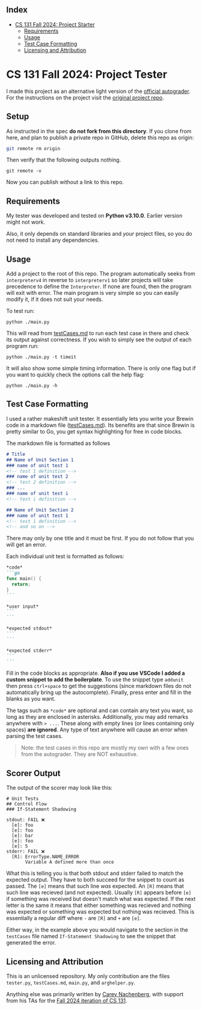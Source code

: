 Index
-
- [CS 131 Fall 2024: Project Starter](#cs-131-fall-2024-project-starter)
  - [Requirements](#requirements)
  - [Usage](#usage)
  - [Test Case Formatting](#test-case-formatting)
  - [Licensing and Attribution](#licensing-and-attribution)

# CS 131 Fall 2024: Project Tester

I made this project as an alternative light version of the [official autograder](https://github.com/UCLA-CS-131/fall-24-project-starter). For the instructions on the project visit the [original project repo](https://github.com/UCLA-CS-131/fall-24-autograder).

## Setup

As instructed in the spec **do not fork from this directory**. If you clone from here, and plan to publish a private repo in GitHub, delete this repo as origin:
```sh
git remote rm origin
```
Then verify that the following outputs nothing.
```
git remote -v
```
Now you can publish without a link to this repo.

## Requirements
My tester was developed and tested on **Python v3.10.0**. Earlier version might not work.

Also, it only depends on standard libraries and _your_ project files, so you do not need to install any dependencies.

## Usage
Add a project to the root of this repo. The program automatically seeks from `interpreterv4` in reverse to `interpreterv1` so later projects will take precedence to define the `Interpreter`. If none are found, then the program will exit with error. The main program is very simple so you can easily modify it, if it does not suit your needs.

To test run:
```
python ./main.py
```

This will read from [testCases.md](./testCases.md) to run each test case in there and check its output against correctness. If you wish to simply see the output of each program run:
```
python ./main.py -t timeit
```
It will also show some simple timing information. There is only one flag but if you want to quickly check the options call the help flag:
```
python ./main.py -h
```

## Test Case Formatting
I used a rather makeshift unit tester. It essentially lets you write your Brewin code in a markdown file ([testCases.md](./testCases.md)). Its benefits are that since Brewin is pretty similar to Go, you get syntax highlighting for free in code blocks.

The markdown file is formatted as follows
```md
# Title
## Name of Unit Section 1
### name of unit test 1
<!-- test 1 definition -->
### name of unit test 2
<!-- test 2 definition -->
### ...
### name of unit test i
<!-- test i definition -->

## Name of Unit Section 2
### name of unit test 1
<!-- test 1 definition -->
<!-- and so on -->
```

There may only by one title and it must be first. If you do not follow that you will get an error.

Each individual unit test is formatted as follows:
````md
*code*
```go
func main() {
  return;
}
```

*user input*
```
```

*expected stdout*
```
```

*expected stderr*
```
```
````

Fill in the code blocks as appropriate. **Also if you use VSCode I added a custom snippet to add the boilerplate**. To use the snippet type `addunit` then press `ctrl+space` to get the suggestions (since markdown files do not automatically bring up the autocomplete). Finally, press enter and fill in the blanks as you want.

The tags such as `*code*` are optional and can contain any text you want, so long as they are enclosed in asterisks. Additionally, you may add remarks anywhere with `> ...`. These along with empty lines (or lines containing only spaces) **are ignored**. Any type of text anywhere will cause an error when parsing the test cases.

> Note: the test cases in this repo are mostly my own with a few ones from the autograder. They are NOT exhaustive.

## Scorer Output
The output of the scorer may look like this:
```
# Unit Tests
## Control Flow
### If-Statement Shadowing

stdout: FAIL ❌
  [e]: foo
  [e]: foo
  [e]: bar
  [e]: foo
  [e]: 5
stderr: FAIL ❌
  [R]: ErrorType.NAME_ERROR
       Variable A defined more than once
```
What this is telling you is that both stdout and stderr failed to match the expected output. They have to both succeed for the snippet to count as passed. The `[e]` means that such line _was_ expected. An `[R]` means that such line was recieved (and not expected). Usually `[R]` appears before `[e]` if something was received but doesn't match what was expected. If the next letter is the same it means that either something was recieved and nothing was expected or something was expected but nothing was recieved. This is essentially a regular diff where `-` are `[R]` and `+` are `[e]`.

Either way, in the example above you would navigate to the section in the `testCases` file named `If-Statement Shadowing` to see the snippet that generated the error.

## Licensing and Attribution

This is an unlicensed repository. My only contribution are the files `tester.py`, `testCases.md`, `main.py`, and `arghelper.py`.

Anything else was primarily written by [Carey Nachenberg](http://careynachenberg.weebly.com/), with support from his TAs for the [Fall 2024 iteration of CS 131](https://ucla-cs-131.github.io/fall-24-website/).
